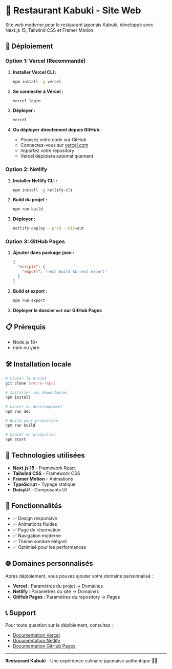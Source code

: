 # 🍣 Restaurant Kabuki - Site Web

Site web moderne pour le restaurant japonais Kabuki, développé avec Next.js 15, Tailwind CSS et Framer Motion.

## 🚀 Déploiement

### Option 1: Vercel (Recommandé)

1. **Installer Vercel CLI :**
   ```bash
   npm install -g vercel
   ```

2. **Se connecter à Vercel :**
   ```bash
   vercel login
   ```

3. **Déployer :**
   ```bash
   vercel
   ```

4. **Ou déployer directement depuis GitHub :**
   - Poussez votre code sur GitHub
   - Connectez-vous sur [vercel.com](https://vercel.com)
   - Importez votre repository
   - Vercel déploiera automatiquement

### Option 2: Netlify

1. **Installer Netlify CLI :**
   ```bash
   npm install -g netlify-cli
   ```

2. **Build du projet :**
   ```bash
   npm run build
   ```

3. **Déployer :**
   ```bash
   netlify deploy --prod --dir=out
   ```

### Option 3: GitHub Pages

1. **Ajouter dans package.json :**
   ```json
   {
     "scripts": {
       "export": "next build && next export"
     }
   }
   ```

2. **Build et export :**
   ```bash
   npm run export
   ```

3. **Déployer le dossier `out` sur GitHub Pages**

## 📋 Prérequis

- Node.js 18+ 
- npm ou yarn

## 🛠️ Installation locale

```bash
# Cloner le projet
git clone [votre-repo]

# Installer les dépendances
npm install

# Lancer en développement
npm run dev

# Build pour production
npm run build

# Lancer en production
npm start
```

## 🎨 Technologies utilisées

- **Next.js 15** - Framework React
- **Tailwind CSS** - Framework CSS
- **Framer Motion** - Animations
- **TypeScript** - Typage statique
- **DaisyUI** - Composants UI

## 📱 Fonctionnalités

- ✅ Design responsive
- ✅ Animations fluides
- ✅ Page de réservation
- ✅ Navigation moderne
- ✅ Thème sombre élégant
- ✅ Optimisé pour les performances

## 🌐 Domaines personnalisés

Après déploiement, vous pouvez ajouter votre domaine personnalisé :
- **Vercel** : Paramètres du projet → Domaines
- **Netlify** : Paramètres du site → Domaines
- **GitHub Pages** : Paramètres du repository → Pages

## 📞 Support

Pour toute question sur le déploiement, consultez :
- [Documentation Vercel](https://vercel.com/docs)
- [Documentation Netlify](https://docs.netlify.com)
- [Documentation GitHub Pages](https://pages.github.com)

---

**Restaurant Kabuki** - Une expérience culinaire japonaise authentique 🍣✨
